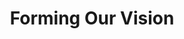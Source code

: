 ---
year: "2016"
title: "Forming Our Vision"
description: ["It was not just her name - Kiran Ma, she truly was ray of light. On 15th June 2015 the most extraordinary life we witnessed came to an end but her enduring hope, deep compassion and unwavering resilience lived on. Her vision, thoughts and actions manifested a year later and Kiran Foundation was born on 15th June 2016.",]
image: "assets/images/about/ray-of-light.png"
button:
    button_type: ""  # btn1 for primary, btn2 for secondary, btn3 for tertiary
    button_text: ""
    button_path: ""
---